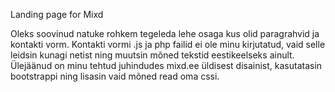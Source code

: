 Landing page for Mixd

Oleks soovinud natuke rohkem tegeleda lehe osaga kus olid paragrahvid ja kontakti vorm.
Kontakti vormi .js ja php failid ei ole minu kirjutatud, vaid selle leidsin kunagi netist ning muutsin mõned tekstid eestikeelseks ainult.
Ülejäänud on minu tehtud juhindudes mixd.ee üldisest disainist,  kasutatasin bootstrappi ning lisasin vaid mõned read oma cssi.
